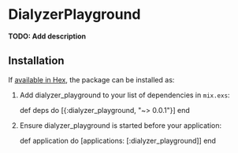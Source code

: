 # DialyzerPlayground

**TODO: Add description**

## Installation

If [available in Hex](https://hex.pm/docs/publish), the package can be installed as:

  1. Add dialyzer_playground to your list of dependencies in `mix.exs`:

        def deps do
          [{:dialyzer_playground, "~> 0.0.1"}]
        end

  2. Ensure dialyzer_playground is started before your application:

        def application do
          [applications: [:dialyzer_playground]]
        end

